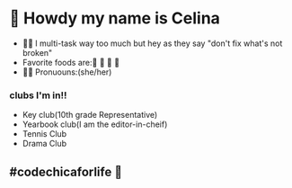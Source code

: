 <h1>🤠 Howdy my name is Celina</h1>
<ul>
  <li>💆🏽 I multi-task way too much but hey as they say "don't fix what's not broken"</li>
  <li>Favorite foods are:🍕 🌮 🍟 🍩</li>
  <li>👸🏽 Pronuouns:(she/her)</li>
</ul>

<h3>clubs I'm in!!</h3>
  <ul> 
  <li>Key club(10th grade Representative)</li>
  <li>Yearbook club(I am the editor-in-cheif) </li>
  <li>Tennis Club </li>
  <li>Drama Club</li>
  </ul>
   
   <h2>#codechicaforlife 💜</h2>
